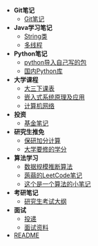 <!-- docs/_sidebar.md created by koko-docsify_sidebarTool -->

- **Git笔记**
  - [Git笔记](Git笔记/Git笔记.md)
- **Java学习笔记**
  - [String类](Java学习笔记/String类.md)
  - [多线程](Java学习笔记/多线程.md)
- **Python笔记**
  - [python导入自己写的包](Python笔记/python导入自己写的包.md)
  - [国内Python库](Python笔记/国内Python库.md)
- **大学课程**
  - [大三下课表](大学课程/大三下课表.md)
  - [嵌入式系统原理及应用](大学课程/嵌入式系统原理及应用.md)
  - [计算机网络](大学课程/计算机网络.md)
- **投资**
  - [基金笔记](投资/基金笔记.md)
- **研究生推免**
  - [保研加分计算](研究生推免/保研加分计算.md)
  - [大学要修的学分](研究生推免/大学要修的学分.md)
- **算法学习**
  - [数据规模推断算法](算法学习/数据规模推断算法.md)
  - [蒟蒻的LeetCode笔记](算法学习/蒟蒻的LeetCode笔记.md)
  - [这个是一个算法的小笔记](算法学习/这个是一个算法的小笔记.md)
- **考研笔记**
  - [研究生考试大纲](考研笔记/研究生考试大纲.md)
- **面试**
  - [投递](面试/投递.md)
  - [面试资料](面试/面试资料.md)
- [README](README.md)
 
